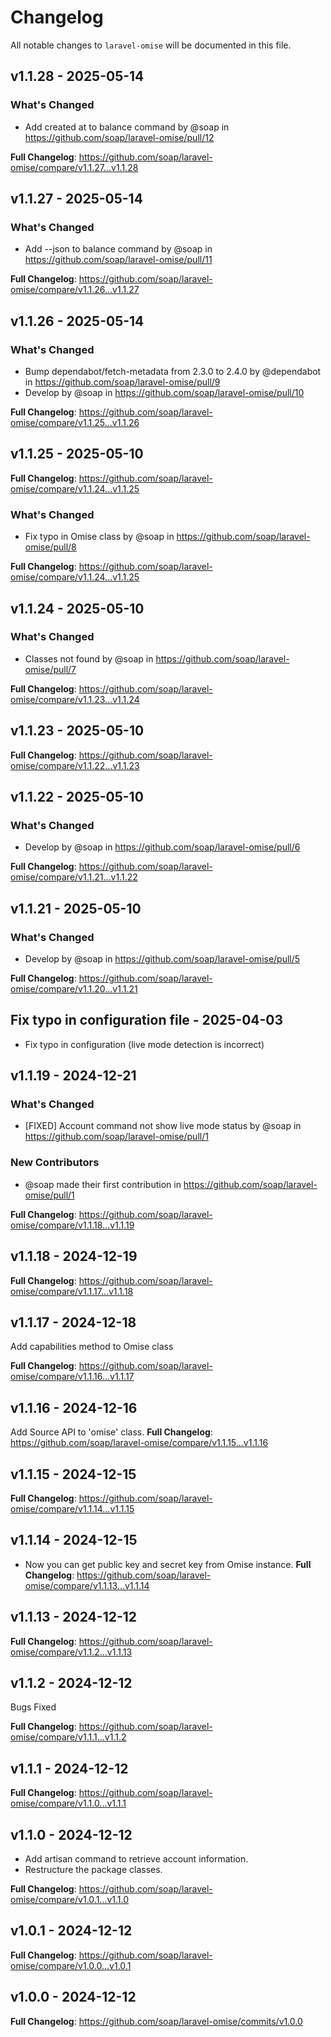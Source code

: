 # Changelog

All notable changes to `laravel-omise` will be documented in this file.

## v1.1.28 - 2025-05-14

### What's Changed

* Add created at to balance command by @soap in https://github.com/soap/laravel-omise/pull/12

**Full Changelog**: https://github.com/soap/laravel-omise/compare/v1.1.27...v1.1.28

## v1.1.27 - 2025-05-14

### What's Changed

* Add --json to balance command by @soap in https://github.com/soap/laravel-omise/pull/11

**Full Changelog**: https://github.com/soap/laravel-omise/compare/v1.1.26...v1.1.27

## v1.1.26 - 2025-05-14

### What's Changed

* Bump dependabot/fetch-metadata from 2.3.0 to 2.4.0 by @dependabot in https://github.com/soap/laravel-omise/pull/9
* Develop by @soap in https://github.com/soap/laravel-omise/pull/10

**Full Changelog**: https://github.com/soap/laravel-omise/compare/v1.1.25...v1.1.26

## v1.1.25 - 2025-05-10

**Full Changelog**: https://github.com/soap/laravel-omise/compare/v1.1.24...v1.1.25

### What's Changed

* Fix typo in Omise class by @soap in https://github.com/soap/laravel-omise/pull/8

**Full Changelog**: https://github.com/soap/laravel-omise/compare/v1.1.24...v1.1.25

## v1.1.24 - 2025-05-10

### What's Changed

* Classes not found by @soap in https://github.com/soap/laravel-omise/pull/7

**Full Changelog**: https://github.com/soap/laravel-omise/compare/v1.1.23...v1.1.24

## v1.1.23 - 2025-05-10

**Full Changelog**: https://github.com/soap/laravel-omise/compare/v1.1.22...v1.1.23

## v1.1.22 - 2025-05-10

### What's Changed

* Develop by @soap in https://github.com/soap/laravel-omise/pull/6

**Full Changelog**: https://github.com/soap/laravel-omise/compare/v1.1.21...v1.1.22

## v1.1.21 - 2025-05-10

### What's Changed

* Develop by @soap in https://github.com/soap/laravel-omise/pull/5

**Full Changelog**: https://github.com/soap/laravel-omise/compare/v1.1.20...v1.1.21

## Fix typo in configuration file - 2025-04-03

- Fix typo in configuration (live mode detection is incorrect)

## v1.1.19 - 2024-12-21

### What's Changed

* [FIXED] Account command not show live mode status by @soap in https://github.com/soap/laravel-omise/pull/1

### New Contributors

* @soap made their first contribution in https://github.com/soap/laravel-omise/pull/1

**Full Changelog**: https://github.com/soap/laravel-omise/compare/v1.1.18...v1.1.19

## v1.1.18 - 2024-12-19

**Full Changelog**: https://github.com/soap/laravel-omise/compare/v1.1.17...v1.1.18

## v1.1.17 - 2024-12-18

Add capabilities method to Omise class

**Full Changelog**: https://github.com/soap/laravel-omise/compare/v1.1.16...v1.1.17

## v1.1.16 - 2024-12-16

Add Source API to 'omise' class.
**Full Changelog**: https://github.com/soap/laravel-omise/compare/v1.1.15...v1.1.16

## v1.1.15 - 2024-12-15

**Full Changelog**: https://github.com/soap/laravel-omise/compare/v1.1.14...v1.1.15

## v1.1.14 - 2024-12-15

- Now you can get public key and secret key from Omise instance.
  **Full Changelog**: https://github.com/soap/laravel-omise/compare/v1.1.13...v1.1.14

## v1.1.13 - 2024-12-12

**Full Changelog**: https://github.com/soap/laravel-omise/compare/v1.1.2...v1.1.13

## v1.1.2 - 2024-12-12

Bugs Fixed

**Full Changelog**: https://github.com/soap/laravel-omise/compare/v1.1.1...v1.1.2

## v1.1.1 - 2024-12-12

**Full Changelog**: https://github.com/soap/laravel-omise/compare/v1.1.0...v1.1.1

## v1.1.0 - 2024-12-12

- Add artisan command to retrieve account information.
- Restructure the package classes.

**Full Changelog**: https://github.com/soap/laravel-omise/compare/v1.0.1...v1.1.0

## v1.0.1 - 2024-12-12

**Full Changelog**: https://github.com/soap/laravel-omise/compare/v1.0.0...v1.0.1

## v1.0.0 - 2024-12-12

**Full Changelog**: https://github.com/soap/laravel-omise/commits/v1.0.0
